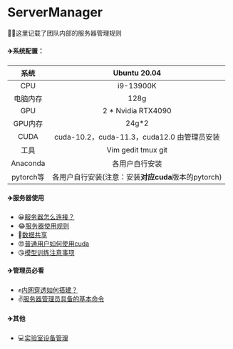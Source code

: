 # ServerManager
🚀🚀这里记载了团队内部的服务器管理规则
#### ✈️系统配置：

|   系统    | Ubuntu 20.04                         |
| :-------: | :-------------------------------:|
|    CPU    | i9-13900K                                          |
| 电脑内存  | 128g                                               |
|    GPU    | 2 * Nvidia RTX4090                                 |
|  GPU内存  | 24g*2                                              |
|   CUDA    | cuda-10.2，cuda-11.3，cuda12.0  由管理员安装        |
|   工具    | Vim gedit tmux git                                 |
| Anaconda  | 各用户自行安装                                      |
| pytorch等 | 各用户自行安装(注意：安装**对应cuda**版本的pytorch) |



#### ✈️服务器使用

* 😀[服务器怎么连接？](./doc/服务器连接工具.md)
* 😂[服务器使用规则](./doc/服务器使用规则.md)
* 🥰[数据共享](./doc/数据共享.md)
* 😍[普通用户如何使用cuda](./doc/cuda使用.md)
* 😘[模型训练注意事项](./doc/模型训练注意事项.md)


#### ✈️管理员必看
* ✊[内网穿透如何搭建？](./doc/阿里云FRP内网穿透详细教程.md)
* ✌️[服务器管理员具备的基本命令](./doc/ubuntu管理员常用命令.md)


#### ✈️其他
* 💻[实验室设备管理](./doc/实验室设备管理.md)
